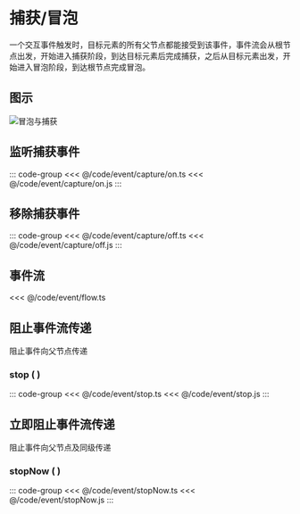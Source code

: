 # 捕获/冒泡

一个交互事件触发时，目标元素的所有父节点都能接受到该事件，事件流会从根节点出发，开始进入捕获阶段，到达目标元素后完成捕获，之后从目标元素出发，开始进入冒泡阶段，到达根节点完成冒泡。

## 图示

![冒泡与捕获](/svg/bubble.svg)

## 监听捕获事件

::: code-group
<<< @/code/event/capture/on.ts
<<< @/code/event/capture/on.js
:::

## 移除捕获事件

::: code-group
<<< @/code/event/capture/off.ts
<<< @/code/event/capture/off.js
:::

## 事件流

<<< @/code/event/flow.ts

## 阻止事件流传递

阻止事件向父节点传递

### stop ( )

::: code-group
<<< @/code/event/stop.ts
<<< @/code/event/stop.js
:::

## 立即阻止事件流传递

阻止事件向父节点及同级传递

### stopNow ( )

::: code-group
<<< @/code/event/stopNow.ts
<<< @/code/event/stopNow.js
:::
